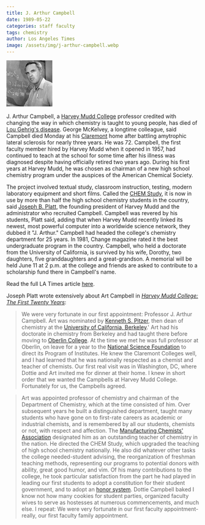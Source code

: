 ```yaml
---
title: J. Arthur Campbell
date: 1989-05-22
categories: staff faculty
tags: chemistry
author: Los Angeles Times
image: /assets/img/j-arthur-campbell.webp
---
```

![J. Arthur Campbell](/assets/img/j-arthur-campbell.webp)

J. Arthur Campbell, a [Harvey Mudd College](https://www.hmc.edu/) professor credited with changing the way in which chemistry is taught to young people, has died of [Lou Gehrig's disease](https://www.als.org/understanding-als/what-is-als). George McKelvey, a longtime colleague, said Campbell died Monday at his [Claremont](https://www.google.com/maps/place/Claremont,+CA/@34.1224305,-117.7492884,13z/data=!3m1!4b1!4m5!3m4!1s0x80c33a947ba7f65f:0xd57add892abc374d!8m2!3d34.0966764!4d-117.7197785) home after battling amytrophic lateral sclerosis for nearly three years. He was 72. Campbell, the first faculty member hired by Harvey Mudd when it opened in 1957, had continued to teach at the school for some time after his illness was diagnosed despite having officially retired two years ago. During his first years at Harvey Mudd, he was chosen as chairman of a new high school chemistry program under the auspices of the American Chemical Society. 

The project involved textual study, classroom instruction, testing, modern laboratory equipment and short films. Called the [CHEM Study](https://www2.lbl.gov/Publications/Seaborg/chemStudy.htm), it is now in use by more than half the high school chemistry students in the country, said [Joseph B. Platt](/2012-07-10/joseph-platt.html), the founding president of Harvey Mudd and the administrator who recruited Campbell. Campbell was revered by his students, Platt said, adding that when Harvey Mudd recently linked its newest, most powerful computer into a worldwide science network, they dubbed it "J. Arthur." Campbell had headed the college's chemistry department for 25 years. In 1981, Change magazine rated it the best undergraduate program in the country. Campbell, who held a doctorate from the University of California, is survived by his wife, Dorothy, two daughters, five granddaughters and a great-grandson. A memorial will be held June 11 at 2 p.m. at the college and friends are asked to contribute to a scholarship fund there in Campbell's name.

Read the full LA Times article [here](https://www.latimes.com/archives/la-xpm-1989-05-26-mn-552-story.html).

Joseph Platt wrote extensively about Art Campbell in <i>[Harvey Mudd College: The First Twenty Years](https://scholarship.claremont.edu/hmc_facbooks/2/)</i>:

> We were very fortunate in our first appointment: Professor J. Arthur Campbell. Art was nominated by [Kenneth S. Pitzer](https://en.wikipedia.org/wiki/Kenneth_Pitzer), then dean of chemistry at the [University of California, Berkeley](https://www.berkeley.edu/).' Art had his doctorate in chemistry from Berkeley and had taught there before moving to [Oberlin College](https://www.oberlin.edu/). At the time we met he was full professor at Oberlin, on leave for a year to the [National Science Foundation](https://www.nsf.gov/) to direct its Program of Institutes. He knew the Claremont Colleges well, and I had learned that he was nationally respected as a chemist and teacher of chemists. Our first real visit was in Washington, DC, where Dottie and Art invited me for dinner at their home. I knew in short order that we wanted the Campbells at Harvey Mudd College. Fortunately for us, the Campbells agreed.

> Art was appointed professor of chemistry and chairman of the Department of Chemistry, which at the time consisted of him. Over subsequent years he built a distinguished department, taught many students who have gone on to first-rate careers as academic or industrial chemists, and is remembered by all our students, chemists or not, with respect and affection. The [Manufacturing Chemists' Association](https://en.wikipedia.org/wiki/American_Chemistry_Council) designated him as an outstanding teacher of chemistry in the nation. He directed the CHEM Study, which upgraded the teaching of high school chemistry nationally. He also did whatever other tasks the college needed-student advising, the reorganization of freshman teaching methods, representing our programs to potential donors with ability, great good humor, and vim. Of his many contributions to the college, he took particular satisfaction from the part he had played in leading our first students to adopt a constitution for their student government, and to adopt an [honor system](https://www.hmc.edu/ashmc/honor-code/). Dottie Campbell baked I know not how many cookies for student parties, organized faculty wives to serve as hostesses at numerous commencements, and much else. I repeat: We were very fortunate in our first faculty appointment-really, our first faculty family appointment.
